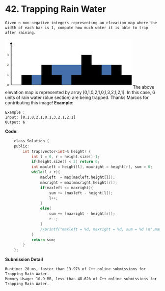 # 42. Trapping Rain Water
    Given n non-negative integers representing an elevation map where the width of each bar is 1, compute how much water it is able to trap after raining.
![rainwatertrap](graph/rainwatertrap.png)
    The above elevation map is represented by array [0,1,0,2,1,0,1,3,2,1,2,1]. In this case, 6 units of rain water (blue section) are being trapped. Thanks Marcos for contributing this image!
**Example:**

    Example :
    Input: [0,1,0,2,1,0,1,3,2,1,2,1]
    Output: 6

**Code:**
``` C
    class Solution {
    public:
        int trap(vector<int>& height) {
            int l = 0, r = height.size()-1;
            if(height.size() < 2) return 0;
            int maxleft = height[l], maxright = height[r], sum = 0;
            while(l < r){
                maxleft  = max(maxleft,height[l]);
                maxright = max(maxright,height[r]);
                if(maxleft <= maxright){
                    sum += (maxleft - height[l]);
                    l++;
                }
                else{
                    sum += (maxright - height[r]);
                    r--;
                }
                //printf("maxleft = %d, maxright = %d, sum = %d \n",maxleft,maxright,sum);
            }
            return sum;
        }
    };
```

**Submission Detail**

    Runtime: 20 ms, faster than 13.97% of C++ online submissions for Trapping Rain Water.
    Memory Usage: 10.9 MB, less than 48.62% of C++ online submissions for Trapping Rain Water.